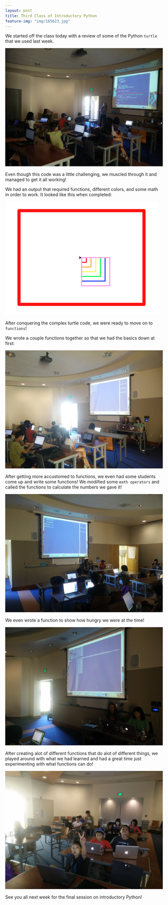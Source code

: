 ```yaml
---
layout: post
title: Third Class of Introductory Python
feature-img: "img/165623.jpg"
---
```


We started off the class today with a review of some of the Python `turtle` that we used last week.

![Review](/img/Python/3/rev.jpg)

Even though this code was a little challenging, we muscled through it and managed to get it all working! 

We had an output that required functions, different colors, and some math in order to work. It looked like this when completed:

![Output](/img/Python/3/turtleout.png)

After conquering the complex turtle code, we were ready to move on to `functions`!

We wrote a couple functions together so that we had the basics down at first: 

![Function](/img/Python/3/function.jpg)

After getting more accustomed to functions, we even had some students come up and write some functions!
We modified some `math operators` and called the functions to calculate the numbers we gave it!

![Student](/img/Python/3/stufunct.jpg)

We even wrote a function to show how hungry we were at the time!

![Hungry](/img/Python/3/hungry.jpg)

After creating alot of different functions that do alot of different things, we played around with what we had learned and had a great time just experimenting with what functions can do!

![Final Img](/img/Python/3/peace.jpg)

See you all next week for the final session on introductory Python!


